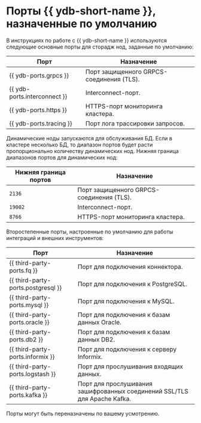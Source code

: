 # Порты {{ ydb-short-name }}, назначенные по умолчанию

В инструкциях по работе с {{ ydb-short-name }} используются следующие основные порты для сторадж нод, заданные по умолчанию:

| Порт                         | Назначение                               |
|------------------------------|------------------------------------------|
| {{ ydb-ports.grpcs }}        | Порт защищенного GRPCS-соединения (TLS). |
| {{ ydb-ports.interconnect }} | Interconnect-порт.                       |
| {{ ydb-ports.https }}        | HTTPS-порт мониторинга кластера.         |
| {{ ydb-ports.tracing }}      | Порт лога трассировки запросов.          |

Динамические ноды запускаются для обслуживания БД. Если в кластере несколько БД, то диапазон портов будет расти пропорционально количеству динамических нод. Нижняя граница диапазонов портов для динамических нод:

| Нижняя граница портов | Назначение                               |
|-----------------------|------------------------------------------|
| `2136`                | Порт защищенного GRPCS-соединения (TLS). |
| `19002`               | Interconnect-порт.                       |
| `8766`                | HTTPS-порт мониторинга кластера.         |

Второстепенные порты, настроенные по умолчанию для работы интеграций и внешних инструментов:

| Порт                               | Назначение                                  |
|------------------------------------|---------------------------------------------|
| {{ third-party-ports.fq }}         | Порт для подключения коннектора.            |
| {{ third-party-ports.postgresql }} | Порт для подключения к PostgreSQL.          |
| {{ third-party-ports.mysql }}      | Порт для подключения к MySQL.               |
| {{ third-party-ports.oracle }}     | Порт для подключения к базам данных Oracle. |
| {{ third-party-ports.db2 }}        | Порт для подключения к базам данных DB2.    |
| {{ third-party-ports.informix }}   | Порт для подключения к серверу Informix.    |
| {{ third-party-ports.logstash }}   | Порт для прослушивания входящих данных.     |
| {{ third-party-ports.kafka }}      | Порт для прослушивания зашифрованных соединений SSL/TLS для Apache Kafka. |

Порты могут быть переназначены по вашему усмотрению.